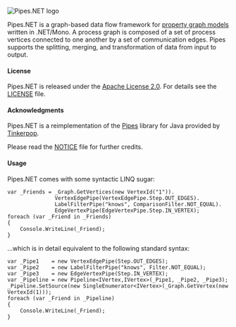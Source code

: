 ![Pipes.NET logo](/ahzf/pipes.NET/raw/master/doc/pipes.NET-logo.png)

Pipes.NET is a graph-based data flow framework for [property graph models](http://github.com/tinkerpop/gremlin/wiki/Defining-a-Property-Graph)
written in .NET/Mono. A process graph is composed of a set of process vertices connected to one another by a set of communication edges.
Pipes supports the splitting, merging, and transformation of data from input to output.

#### License

Pipes.NET is released under the [Apache License 2.0](http://www.apache.org/licenses/LICENSE-2.0). For details see the [LICENSE](/ahzf/pipes.NET/blob/master/LICENSE) file.

#### Acknowledgments

Pipes.NET is a reimplementation of the [Pipes](http://github.com/tinkerpop/pipes) library for Java provided by [Tinkerpop](http://tinkerpop.com).

Please read the [NOTICE](/ahzf/pipes.NET/blob/master/NOTICE) file for further credits.

#### Usage

Pipes.NET comes with some syntactic LINQ sugar:

    var _Friends = _Graph.GetVertices(new VertexId("1")).
                   VertexEdgePipe(VertexEdgePipe.Step.OUT_EDGES).
                   LabelFilterPipe("knows", ComparisonFilter.NOT_EQUAL).
                   EdgeVertexPipe(EdgeVertexPipe.Step.IN_VERTEX);
    foreach (var _Friend in _Friends)
    {
        Console.WriteLine(_Friend);
    }

...which is in detail equivalent to the following standard syntax:

    var _Pipe1    = new VertexEdgePipe(Step.OUT_EDGES);
    var _Pipe2    = new LabelFilterPipe("knows", Filter.NOT_EQUAL);
    var _Pipe3    = new EdgeVertexPipe(Step.IN_VERTEX);
    var _Pipeline = new Pipeline<IVertex,IVertex>(_Pipe1, _Pipe2, _Pipe3);
    _Pipeline.SetSource(new SingleEnumerator<IVertex>(_Graph.GetVertex(new VertexId(1)));
    foreach (var _Friend in _Pipeline)
    {
        Console.WriteLine(_Friend);
    }
